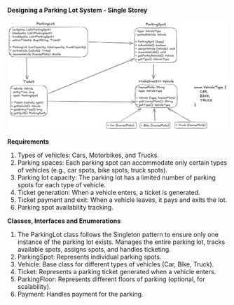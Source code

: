 **Designing a Parking Lot System - Single Storey**

![ParkingLotSingleStorey.png](ParkingLotSingleStorey.png)

**Requirements**
1. Types of vehicles: Cars, Motorbikes, and Trucks.
2. Parking spaces: Each parking spot can accommodate only certain types of vehicles (e.g., car spots, bike spots, truck spots).
3. Parking lot capacity: The parking lot has a limited number of parking spots for each type of vehicle.
4. Ticket generation: When a vehicle enters, a ticket is generated.
5. Ticket payment and exit: When a vehicle leaves, it pays and exits the lot.
6. Parking spot availability tracking.

**Classes, Interfaces and Enumerations**
1. The ParkingLot class follows the Singleton pattern to ensure only one instance of the parking lot exists. Manages the entire parking lot, tracks available spots, assigns spots, and handles ticketing.
2. ParkingSpot: Represents individual parking spots.
3. Vehicle: Base class for different types of vehicles (Car, Bike, Truck).
4. Ticket: Represents a parking ticket generated when a vehicle enters.
5. ParkingFloor: Represents different floors of parking (optional, for scalability).
6. Payment: Handles payment for the parking.